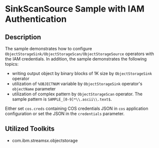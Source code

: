 # SinkScanSource Sample with IAM Authentication

## Description
The sample demonstrates how to configure 
`ObjectStorageSink/ObjectStorageScan/ObjectStorageSource` operators with the IAM credentials.
In addition, the sample demonstrates the following topics:
   - writing output object by binary blocks of 1K size by `ObjectStorageSink` operator
   - utilization of `%OBJECTNUM` variable by `ObjectStorageSink` operator's `objectName` parameter
   - utilization of complex pattern by `ObjectStorageScan` operator. The sample pattern is `SAMPLE_[0-9]*\\.ascii\\.text$`.


Either set `cos.creds` containing COS credentials JSON in `cos` application configuration or set the JSON in the `credentials` parameter.


## Utilized Toolkits
 - com.ibm.streamsx.objectstorage

